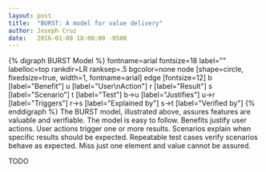 ```yaml
---
layout: post
title:  "BURST: A model for value delivery"
author: Joseph Cruz
date:   2016-01-08 18:00:00 -0500
---
```

{% digraph BURST Model %}
fontname=arial
fontsize=18
label=""
labelloc=top
rankdir=LR
ranksep=.5
bgcolor=none
node [shape=circle, fixedsize=true, width=1, fontname=arial]
edge [fontsize=12]
b [label="Benefit"]
u [label="User\nAction"]
r [label="Result"]
s [label="Scenario"]
t [label="Test"]
b->u [label="Justifies"]
u->r [label="Triggers"]
r->s [label="Explained by"]
s->t [label="Verified by"]
{% enddigraph %}
The BURST model, illustrated above, assures features are valuable and verifiable. The model is easy to follow. Benefits justify user actions. User actions trigger one or more results. Scenarios explain when specific results should be expected. Repeatable test cases verify scenarios behave as expected. Miss just one element and value cannot be assured.

TODO